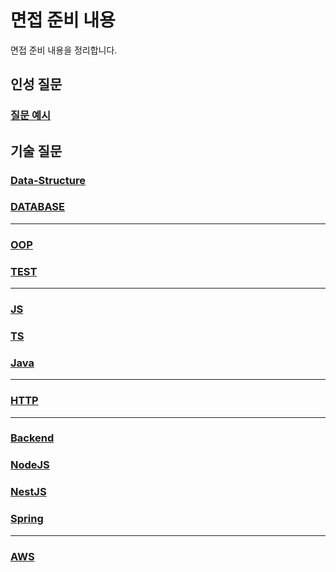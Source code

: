 # 면접 준비 내용
면접 준비 내용을 정리합니다.

## 인성 질문
### [질문 예시](fit/FIT)

## 기술 질문
### [Data-Structure](tech/cs/Data-Structure)
### [DATABASE](tech/cs/database/README)

---

### [OOP](tech/sw-engineering/OOP)
### [TEST](tech/sw-engineering/test/README)

---

### [JS](tech/language/JS)
### [TS](tech/language/TS)
### [Java](tech/language/Java)

---

### [HTTP](tech/web/HTTP)

---

### [Backend](tech/backend/README)
### [NodeJS](tech/backend/nodejs/README)
### [NestJS](tech/backend/nestjs/README)
### [Spring](tech/backend/spring/README)

---

### [AWS](tech/cloud/AWS)